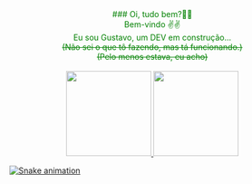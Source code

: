 
<div align="center" style="color: rgb(14,255,6)">
<span style="color:green">
### Oi, tudo bem?👀👀</br>
</span>
<span style="color:green">
Bem-vindo ✌✌ </br>
</span>
<span style="color:green">
Eu sou Gustavo, um DEV em construção...</br>
</span>
<span style="color:green">
<s>(Não sei o que tô fazendo, mas tá funcionando.)</s></br>
</span>
<span style="color:green">
<s>(Pelo menos estava, eu acho)</s></br></br>
</span>
</div?

<div align="center">
  <a href="https://github.com/gustavojb92">
  <img height="150em" src="https://github-readme-stats.vercel.app/api?username=gustavojb92&show_icons=false&theme=gotham&include_all_commits=true&count_private=true"/>
  <img height="150em" src="https://github-readme-stats.vercel.app/api/top-langs/?username=gustavojb92&layout=compact&langs_count=7&theme=gotham"/>
</div>

  ![Snake animation](https://github.com/gustavojb92/gustavojb92/blob/output/github-contribution-grid-snake.svg)

